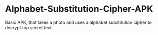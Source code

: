 # Alphabet-Substitution-Cipher-APK
Basic APK, that takes a photo and uses a alphabet substitution cipher to decrypt top secret text. 
